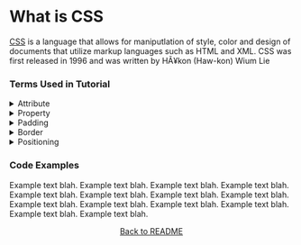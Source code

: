 # What is CSS
[CSS](https://en.wikipedia.org/wiki/CSS) is a language that allows for maniputlation of style, color and design of documents that utilize markup languages such as HTML and XML. CSS was first released in 1996 and was written by HÃ¥kon (Haw-kon) Wium Lie 

### Terms Used in Tutorial
<details>
<summary>Attribute</summary>
info about class selector
</details>
<details>
<summary>Property</summary>
info about class selector
</details>
<details>
<summary>Padding</summary>
info about class selector
</details>
<details>
<summary>Border</summary>
info about class selector
</details>
<details>
<summary>Positioning</summary>
info about class selector
</details>

### Code Examples
Example text blah. Example text blah. Example text blah. Example text blah. 
Example text blah. Example text blah. Example text blah. Example text blah. 
Example text blah. Example text blah. Example text blah. Example text blah. 
Example text blah. Example text blah. 
<p align="center"><a href='https://github.com/JusticeGtrrz/FinalProject-DigitalSystems/blob/main/README.md'>Back to README</a></p>
